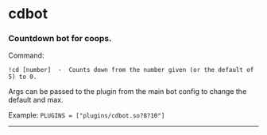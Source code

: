 # cdbot
### Countdown bot for coops.

Command:

    !cd [number]  -  Counts down from the number given (or the default of 5) to 0.

Args can be passed to the plugin from the main bot config to change the default and max.

Example: `PLUGINS = ["plugins/cdbot.so?8?10"]`

---